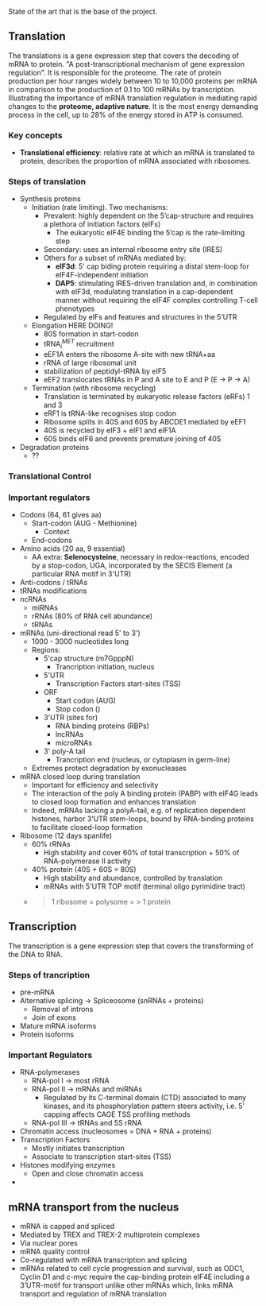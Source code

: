 State of the art that is the base of the project.

## Translation
The translations is a gene expression step that covers the decoding of mRNA to protein. "A post-transcriptional mechanism of gene expression regulation". It is responsible for the proteome. The rate of protein production per hour ranges widely between 10 to 10,000 proteins per mRNA in comparison to the production of 0.1 to 100 mRNAs by transcription. Illustrating the importance of mRNA translation regulation in mediating rapid changes to the **proteome, adaptive nature**. It is the most energy demanding process in the cell, up to 28% of the energy stored in ATP is consumed.

### Key concepts
* **Translational efficiency**: relative rate at which an mRNA is translated to protein, describes the proportion of mRNA  associated with ribosomes.

### Steps of translation
* Synthesis proteins
	* Initiation (rate limiting). Two mechanisms:
		* Prevalent: highly dependent on the 5’cap-structure and requires a plethora of initiation factors (eIFs) 
			* The eukaryotic eIF4E binding the 5’cap is the rate-limiting step	
		* Secondary: uses an internal ribosome entry site (IRES)
		* Others for a subset of mRNAs mediated by: 
			* **eIF3d**: 5' cap biding protein requiring a distal stem-loop for eIF4F-independent initiation 
			* **DAP5**: stimulating IRES-driven translation and, in combination with eIF3d, modulating translation in a cap-dependent manner without requiring the eIF4F complex controlling T-cell phenotypes
		* Regulated by eIFs and features and structures in the 5’UTR
	* Elongation HERE DOING!
		* 80S formation in start-codon
		* tRNA$_i$$^M$$^E$$^T$ recruitment
		* eEF1A enters the ribosome A-site with new tRNA+aa
		* rRNA of large ribosomal unit
		* stabilization of peptidyl-tRNA by eIF5
		* eEF2 translocates tRNAs in P and A site to E and P (E -> P -> A)
	* Termination (with ribosome recycling)
		* Translation is terminated by  eukaryotic release factors (eRFs) 1 and 3
		* eRF1 is tRNA-like recognises stop codon 
		* Ribosome splits in 40S and 60S by ABCDE1 mediated by eEF1
		* 40S is recycled by eIF3 + eIF1 and eIF1A
		* 60S binds eIF6 and prevents premature joining of 40S 
* Degradation proteins
	* ??

### Translational Control
### Important regulators
* Codons (64, 61 gives aa)
	* Start-codon (AUG - Methionine)
		* Context
	* End-codons
* Amino acids (20 aa, 9 essential)
	* AA extra: **Selenocysteine**, necessary in redox-reactions, encoded by a stop-codon, UGA, incorporated by the SECIS Element (a particular RNA motif in 3'UTR)  
* Anti-codons / tRNAs
* tRNAs modifications
* ncRNAs
	* miRNAs
	* rRNAs (80% of RNA cell abundance)
	* tRNAs
* mRNAs (uni-directional read 5' to 3')
	* 1000 - 3000 nucleotides long
	* Regions:
		* 5'cap structure (m7GpppN)
			* Trancription initiation, nucleus
		* 5'UTR
			* Transcription Factors start-sites (TSS)
		* ORF
			* Start codon (AUG)
			* Stop codon ()
		* 3'UTR (sites for)
			* RNA binding proteins (RBPs)
			* lncRNAs
			* microRNAs
		* 3' poly-A tail
			* Trancription end (nucleus, or cytoplasm in germ-line)
	* Extremes protect degradation by exonucleases
* mRNA closed loop during translation
	* Important for efficiency and selectivity
	* The interaction of the poly A binding protein (PABP) with eIF4G leads to closed loop formation and enhances translation 
	* Indeed, mRNAs lacking a polyA-tail, e.g. of replication dependent histones, harbor 3’UTR stem-loops, bound by RNA-binding proteins to facilitate closed-loop formation
* Ribosome (12 days spanlife)
	* 60% rRNAs
		* High stability and cover 60% of total transcription + 50% of RNA-polymerase II activity
	* 40% protein (40S + 60S = 80S)
		* High stability and abundance, controlled by translation 
		* mRNAs with 5'UTR TOP motif (terminal oligo pyrimidine tract)
	* > 1 ribosome = polysome = > 1 protein


## Transcription
The transcription is a gene expression step that covers the transforming of the DNA to RNA.

### Steps of trancription
- pre-mRNA
- Alternative splicing -> Spliceosome (snRNAs + proteins)
	- Removal of introns
	- Join of exons
- Mature mRNA isoforms
- Protein isoforms
### Important Regulators
* RNA-polymerases
	* RNA-pol I -> most rRNA
	* RNA-pol II -> mRNAs and miRNAs
		* Regulated by its C-terminal domain (CTD) associated to many kinases, and its phosphorylation pattern steers activity, i.e. 5' capping affects CAGE TSS profiling methods
	* RNA-pol III -> tRNAs and 5S rRNA
* Chromatin access (nucleosomes = DNA + RNA + proteins)
* Transcription Factors
	* Mostly initiates transcription
	* Associate to transcription start-sites (TSS)
* Histones modifying enzymes
	* Open and close chromatin access
* 
## mRNA transport from the nucleus 

* mRNA is capped and spliced
* Mediated by TREX and TREX-2 multiprotein complexes
* Via nuclear pores
* mRNA quality control
* Co-regulated with mRNA transcription and splicing
* mRNAs related to cell cycle progression and survival, such as ODC1, Cyclin D1 and c-myc require the cap-binding protein eIF4E including a 3’UTR-motif for transport unlike other mRNAs which, links mRNA transport and regulation of mRNA translation 


